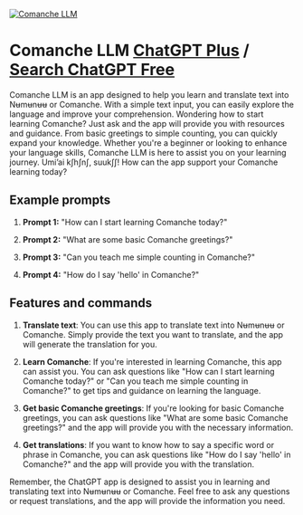 
[![Comanche LLM](https://files.oaiusercontent.com/file-bn8Z6sigwtLnc3CIKTo53UMO?se=2123-10-21T21%3A05%3A42Z&sp=r&sv=2021-08-06&sr=b&rscc=max-age%3D31536000%2C%20immutable&rscd=attachment%3B%20filename%3DFlag_of_the_Comanche_Nation.svg.png&sig=tp1XnKdoKh0u6f%2BzdJKDqAaeAS/8iBZHo7mkG1fTpzA%3D)](https://chat.openai.com/g/g-pNhaZSt9e-comanche-llm)

# Comanche LLM [ChatGPT Plus](https://chat.openai.com/g/g-pNhaZSt9e-comanche-llm) / [Search ChatGPT Free](https://gptcall.net/index.html#/?search=Comanche%20LLM)

Comanche LLM is an app designed to help you learn and translate text into Nʉmʉnʉʉ or Comanche. With a simple text input, you can easily explore the language and improve your comprehension. Wondering how to start learning Comanche? Just ask and the app will provide you with resources and guidance. From basic greetings to simple counting, you can quickly expand your knowledge. Whether you're a beginner or looking to enhance your language skills, Comanche LLM is here to assist you on your learning journey. Umiʼai kʃhʃnʃ, suukʃʃ! How can the app support your Comanche learning today?

## Example prompts

1. **Prompt 1:** "How can I start learning Comanche today?"

2. **Prompt 2:** "What are some basic Comanche greetings?"

3. **Prompt 3:** "Can you teach me simple counting in Comanche?"

4. **Prompt 4:** "How do I say 'hello' in Comanche?"

## Features and commands

1. **Translate text**: You can use this app to translate text into Nʉmʉnʉʉ or Comanche. Simply provide the text you want to translate, and the app will generate the translation for you.

2. **Learn Comanche**: If you're interested in learning Comanche, this app can assist you. You can ask questions like "How can I start learning Comanche today?" or "Can you teach me simple counting in Comanche?" to get tips and guidance on learning the language.

3. **Get basic Comanche greetings**: If you're looking for basic Comanche greetings, you can ask questions like "What are some basic Comanche greetings?" and the app will provide you with the necessary information.

4. **Get translations**: If you want to know how to say a specific word or phrase in Comanche, you can ask questions like "How do I say 'hello' in Comanche?" and the app will provide you with the translation.

Remember, the ChatGPT app is designed to assist you in learning and translating text into Nʉmʉnʉʉ or Comanche. Feel free to ask any questions or request translations, and the app will provide the information you need.


